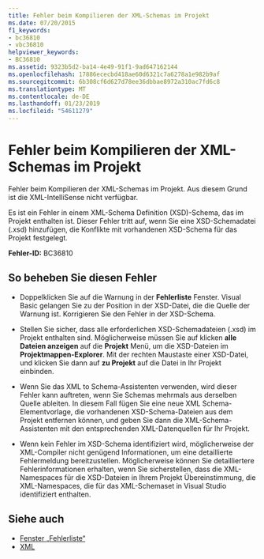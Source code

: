 ```yaml
---
title: Fehler beim Kompilieren der XML-Schemas im Projekt
ms.date: 07/20/2015
f1_keywords:
- bc36810
- vbc36810
helpviewer_keywords:
- BC36810
ms.assetid: 9323b5d2-ba14-4e49-91f1-9ad647162144
ms.openlocfilehash: 17886ececbd418ae60d6321c7a6278a1e982b9af
ms.sourcegitcommit: 6b308cf6d627d78ee36dbbae8972a310ac7fd6c8
ms.translationtype: MT
ms.contentlocale: de-DE
ms.lasthandoff: 01/23/2019
ms.locfileid: "54611279"
---
```

# <a name="errors-occurred-while-compiling-the-xml-schemas-in-the-project"></a>Fehler beim Kompilieren der XML-Schemas im Projekt
Fehler beim Kompilieren der XML-Schemas im Projekt. Aus diesem Grund ist die XML-IntelliSense nicht verfügbar.  
  
 Es ist ein Fehler in einem XML-Schema Definition (XSD)-Schema, das im Projekt enthalten ist. Dieser Fehler tritt auf, wenn Sie eine XSD-Schemadatei (.xsd) hinzufügen, die Konflikte mit vorhandenen XSD-Schema für das Projekt festgelegt.  
  
 **Fehler-ID:** BC36810  
  
## <a name="to-correct-this-error"></a>So beheben Sie diesen Fehler  
  
-   Doppelklicken Sie auf die Warnung in der **Fehlerliste** Fenster. Visual Basic gelangen Sie zu der Position in der XSD-Datei, die die Quelle der Warnung ist. Korrigieren Sie den Fehler in der XSD-Schema.  
  
-   Stellen Sie sicher, dass alle erforderlichen XSD-Schemadateien (.xsd) im Projekt enthalten sind. Möglicherweise müssen Sie auf klicken **alle Dateien anzeigen** auf die **Projekt** Menü, um die XSD-Dateien im **Projektmappen-Explorer**. Mit der rechten Maustaste einer XSD-Datei, und klicken Sie dann auf **zu Projekt** auf die Datei in Ihr Projekt einbinden.  
  
-   Wenn Sie das XML to Schema-Assistenten verwenden, wird dieser Fehler kann auftreten, wenn Sie Schemas mehrmals aus derselben Quelle ableiten. In diesem Fall fügen Sie eine neue XML Schema-Elementvorlage, die vorhandenen XSD-Schema-Dateien aus dem Projekt entfernen können, und geben Sie dann die XML-Schema-Assistenten mit den entsprechenden XML-Datenquellen für Ihr Projekt.  
  
-   Wenn kein Fehler im XSD-Schema identifiziert wird, möglicherweise der XML-Compiler nicht genügend Informationen, um eine detaillierte Fehlermeldung bereitzustellen. Möglicherweise können Sie detailliertere Fehlerinformationen erhalten, wenn Sie sicherstellen, dass die XML-Namespaces für die XSD-Dateien in Ihrem Projekt Übereinstimmung, die XML-Namespaces, die für das XML-Schemaset in Visual Studio identifiziert enthalten.  
  
## <a name="see-also"></a>Siehe auch
- [Fenster „Fehlerliste“](/visualstudio/ide/reference/error-list-window)
- [XML](../../../visual-basic/programming-guide/language-features/xml/index.md)

